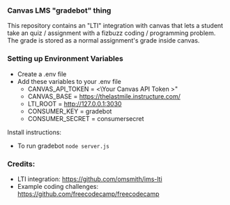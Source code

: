 ### Canvas LMS "gradebot" thing

This repository contains an "LTI" integration with canvas that lets a
student take an quiz / assignment with a fizbuzz coding / programming
problem. The grade is stored as a normal assignment's grade inside
canvas.

### Setting up Environment Variables

- Create a .env file
- Add these variables to your .env file
  - CANVAS_API_TOKEN = <\Your Canvas API Token >"
  - CANVAS_BASE = https://thelastmile.instructure.com/
  - LTI_ROOT = http://127.0.0.1:3030
  - CONSUMER_KEY = gradebot
  - CONSUMER_SECRET = consumersecret

Install instructions:

- To run gradebot `node server.js`

### Credits:

- LTI integration: https://github.com/omsmith/ims-lti
- Example coding challenges: https://github.com/freecodecamp/freecodecamp
